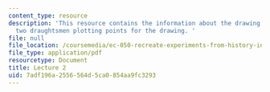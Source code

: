 ```yaml
---
content_type: resource
description: 'This resource contains the information about the drawing, geometry and
  two draughtsmen plotting points for the drawing. '
file: null
file_location: /coursemedia/ec-050-recreate-experiments-from-history-inform-the-future-from-the-past-galileo-january-iap-2010/7adf196a2556564d5ca0854aa9fc3293_MITEC_050IAP10_lec02.pdf
file_type: application/pdf
resourcetype: Document
title: Lecture 2
uid: 7adf196a-2556-564d-5ca0-854aa9fc3293
---
```

